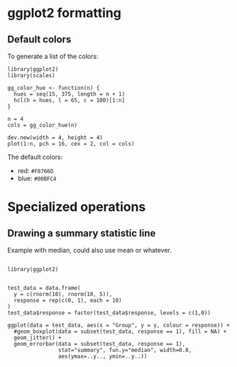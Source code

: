 # ggplot2 formatting 

## Default colors

To generate a list of the colors:

```
library(ggplot2)
library(scales)

gg_color_hue <- function(n) {
  hues = seq(15, 375, length = n + 1)
  hcl(h = hues, l = 65, c = 100)[1:n]
}

n = 4
cols = gg_color_hue(n)

dev.new(width = 4, height = 4)
plot(1:n, pch = 16, cex = 2, col = cols)

```

The default colors:
- red: `#F8766D`
- blue: `#00BFC4`

# Specialized operations

## Drawing a summary statistic line

Example with median, could also use mean or whatever.

```

library(ggplot2)


test_data = data.frame(
  y = c(rnorm(10), rnorm(10, 5)),
  response = rep(c(0, 1), each = 10)
)
test_data$response = factor(test_data$response, levels = c(1,0))

ggplot(data = test_data, aes(x = "Group", y = y, colour = response)) +
  #geom_boxplot(data = subset(test_data, response == 1), fill = NA) +
  geom_jitter() +
  geom_errorbar(data = subset(test_data, response == 1),
                stat="summary", fun.y="median", width=0.8, 
                aes(ymax=..y.., ymin=..y..))

```